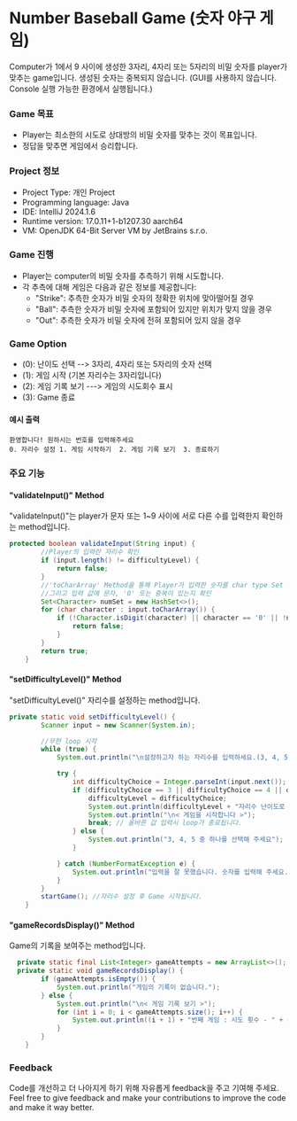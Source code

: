 # Number Baseball Game (숫자 야구 게임)
Computer가 1에서 9 사이에 생성한 3자리, 4자리 또는 5자리의 비밀 숫자를 player가 맞추는 game입니다. 생성된 숫자는 중복되지 않습니다.
(GUI를 사용하지 않습니다. Console 실행 가능한 환경에서 실행됩니다.)

### Game 목표
- Player는 최소한의 시도로 상대방의 비밀 숫자를 맞추는 것이 목표입니다.
- 정답을 맞추면 게임에서 승리합니다.

### Project 정보
- Project Type: 개인 Project
- Programming language: Java
- IDE: IntelliJ 2024.1.6
- Runtime version: 17.0.11+1-b1207.30 aarch64
- VM: OpenJDK 64-Bit Server VM by JetBrains s.r.o.

### Game 진행
- Player는 computer의 비밀 숫자를 추측하기 위해 시도합니다.
- 각 추측에 대해 게임은 다음과 같은 정보를 제공합니다:
    - "Strike": 추측한 숫자가 비밀 숫자의 정확한 위치에 맞아떨어질 경우
    - "Ball": 추측한 숫자가 비밀 숫자에 포함되어 있지만 위치가 맞지 않을 경우
    - "Out": 추측한 숫자가 비밀 숫자에 전혀 포함되어 있지 않을 경우

### Game Option
- (0): 난이도 선택 --> 3자리, 4자리 또는 5자리의 숫자 선택
- (1): 게임 시작 (기본 자리수는 3자리입니다)
- (2): 게임 기록 보기 ---> 게임의 시도회수 표시
- (3): Game 종료

#### 예시 출력
```
환영합니다! 원하시는 번호를 입력해주세요
0. 자리수 설정 1. 게임 시작하기  2. 게임 기록 보기  3. 종료하기
```

### 주요 기능
#### "validateInput()" Method
"validateInput()"는 player가 문자 또는 1~9 사이에 서로 다른 수를 입력한지 확인하는 method입니다.

``` Java
protected boolean validateInput(String input) {
        //Player의 입력란 자리수 확인
        if (input.length() != difficultyLevel) {
            return false;
        }
        //'toCharArray' Method을 통해 Player가 입력한 숫자를 char type Set Collection의 객체로 변환합니다.
        //그리고 입력 값에 문자, '0' 또는 중복이 있는지 확인
        Set<Character> numSet = new HashSet<>();
        for (char character : input.toCharArray()) {
            if (!Character.isDigit(character) || character == '0' || !numSet.add(character)) {
                return false;
            }
        }
        return true;
    }
```
#### "setDifficultyLevel()" Method
"setDifficultyLevel()" 자리수를 설정하는 method입니다.

```Java
private static void setDifficultyLevel() {
        Scanner input = new Scanner(System.in);

        //무한 loop 시작
        while (true) {
            System.out.println("\n설정하고자 하는 자리수를 입력하세요.(3, 4, 5):");

            try {
                int difficultyChoice = Integer.parseInt(input.next()); //Player로부터 자리수(난이도)의 입력을 받음
                if (difficultyChoice == 3 || difficultyChoice == 4 || difficultyChoice == 5) {
                    difficultyLevel = difficultyChoice;
                    System.out.println(difficultyLevel + "자리수 난이도로 설정되었습니다.");
                    System.out.println("\n< 게임을 시작합니다 >");
                    break; // 올바른 값 입력시 loop가 종료됩니다.
                } else {
                    System.out.println("3, 4, 5 중 하나를 선택해 주세요");
                }

            } catch (NumberFormatException e) {
                System.out.println("입력을 잘 못했습니다. 숫자를 입력해 주세요.");
            }
        }
        startGame(); //자리수 설정 후 Game 시작됩니다.
    }
```
#### "gameRecordsDisplay()" Method
Game의 기록을 보여주는 method입니다.

```Java
  private static final List<Integer> gameAttempts = new ArrayList<>();
  private static void gameRecordsDisplay() {
        if (gameAttempts.isEmpty()) {
            System.out.println("게임의 기록이 없습니다.");
        } else {
            System.out.println("\n< 게임 기록 보기 >");
            for (int i = 0; i < gameAttempts.size(); i++) {
                System.out.println((i + 1) + "번째 게임 : 시도 횟수 - " + gameAttempts.get(i));
            }
        }
    }
```

### Feedback
Code를 개선하고 더 나아지게 하기 위해 자유롭게 feedback을 주고 기여해 주세요. 
Feel free to give feedback and make your contributions to improve the code and make it way better.
